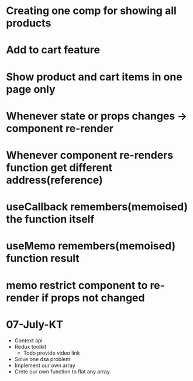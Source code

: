 # Creating one comp for showing all products
# Add to cart feature
# Show product and cart items in one page only


# Whenever state or props changes -> component re-render
# Whenever component re-renders function get different address(reference)
# useCallback remembers(memoised) the function itself
# useMemo remembers(memoised) function result
# memo restrict component to re-render if props not changed


# 07-July-KT

- Context api
- Redux toolkit 
  - Todo provide video link
- Solve one dsa problem
- Implement our own array
- Crete our own function to flat any array.